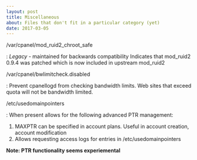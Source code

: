 ```yaml
---
layout: post
title: Miscellaneous
about: Files that don't fit in a particular category (yet)
date: 2017-03-05
---
```


/var/cpanel/mod_ruid2_chroot_safe

: _Legacy_ - maintained for backwards compatibility Indicates that mod_ruid2 0.9.4 was patched which is now included in upstream mod_ruid2

/var/cpanel/bwlimitcheck.disabled

: Prevent cpanellogd from checking bandwidth limits. Web sites that exceed quota will not be bandwidth limited.

/etc/usedomainpointers

: When present allows for the following advanced PTR management:

  1. MAXPTR can be specified in account plans. Useful in account creation, account modification
  2. Allows requesting access logs for entries in /etc/usedomainpointers

**Note: PTR functionality seems experiemental**